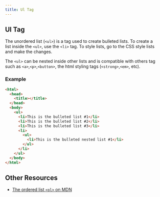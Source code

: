 ```yaml
---
title: Ul Tag
---
```

## Ul Tag

The unordered list (`<ul>`) is a tag used to create bulleted lists. To create a list inside the `<ul>`, use the `<li>` tag. To style lists, go to the CSS style lists and make the changes.

The `<ul>` can be nested inside other lists and is compatible with others tag such as `<a>`,`<p>`,`<button>`, the html styling tags (`<strong>`,`<em>`, etc).

### Example
```html
<html>
  <head>
    <title></title>
  </head>
  <body>
    <ul>
      <li>This is the bulleted list #1</li>
      <li>This is the bulleted list #2</li>
      <li>This is the bulleted list #3</li>
      <li>
        <ul>
          <li>This is the bulleted nested list #1</li>
        </ul>
      </li>
    </ul>
  </body>
</html>
```
## Other Resources

- [The ordered list `<ol>` on MDN](https://developer.mozilla.org/en-US/docs/Web/HTML/Element/ol)
